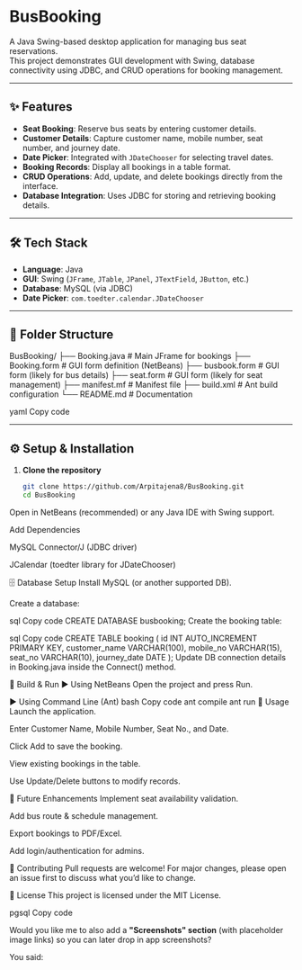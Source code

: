 # BusBooking

A Java Swing-based desktop application for managing bus seat reservations.  
This project demonstrates GUI development with Swing, database connectivity using JDBC, and CRUD operations for booking management.

---

## ✨ Features

- **Seat Booking**: Reserve bus seats by entering customer details.  
- **Customer Details**: Capture customer name, mobile number, seat number, and journey date.  
- **Date Picker**: Integrated with `JDateChooser` for selecting travel dates.  
- **Booking Records**: Display all bookings in a table format.  
- **CRUD Operations**: Add, update, and delete bookings directly from the interface.  
- **Database Integration**: Uses JDBC for storing and retrieving booking details.

---

## 🛠 Tech Stack

- **Language**: Java  
- **GUI**: Swing (`JFrame`, `JTable`, `JPanel`, `JTextField`, `JButton`, etc.)  
- **Database**: MySQL (via JDBC)  
- **Date Picker**: `com.toedter.calendar.JDateChooser`  

---

## 📂 Folder Structure

BusBooking/
├── Booking.java # Main JFrame for bookings
├── Booking.form # GUI form definition (NetBeans)
├── busbook.form # GUI form (likely for bus details)
├── seat.form # GUI form (likely for seat management)
├── manifest.mf # Manifest file
├── build.xml # Ant build configuration
└── README.md # Documentation

yaml
Copy code

---

## ⚙️ Setup & Installation

1. **Clone the repository**
   ```bash
   git clone https://github.com/Arpitajena8/BusBooking.git
   cd BusBooking
Open in NetBeans (recommended) or any Java IDE with Swing support.

Add Dependencies

MySQL Connector/J (JDBC driver)

JCalendar (toedter library for JDateChooser)

🗄 Database Setup
Install MySQL (or another supported DB).

Create a database:

sql
Copy code
CREATE DATABASE busbooking;
Create the booking table:

sql
Copy code
CREATE TABLE booking (
    id INT AUTO_INCREMENT PRIMARY KEY,
    customer_name VARCHAR(100),
    mobile_no VARCHAR(15),
    seat_no VARCHAR(10),
    journey_date DATE
);
Update DB connection details in Booking.java inside the Connect() method.

🚀 Build & Run
▶️ Using NetBeans
Open the project and press Run.

▶️ Using Command Line (Ant)
bash
Copy code
ant compile
ant run
🎯 Usage
Launch the application.

Enter Customer Name, Mobile Number, Seat No., and Date.

Click Add to save the booking.

View existing bookings in the table.

Use Update/Delete buttons to modify records.

📌 Future Enhancements
Implement seat availability validation.

Add bus route & schedule management.

Export bookings to PDF/Excel.

Add login/authentication for admins.

🤝 Contributing
Pull requests are welcome! For major changes, please open an issue first to discuss what you’d like to change.

📜 License
This project is licensed under the MIT License.

pgsql
Copy code

Would you like me to also add a **"Screenshots" section** (with placeholder image links) so you can later drop in app screenshots?






You said:
